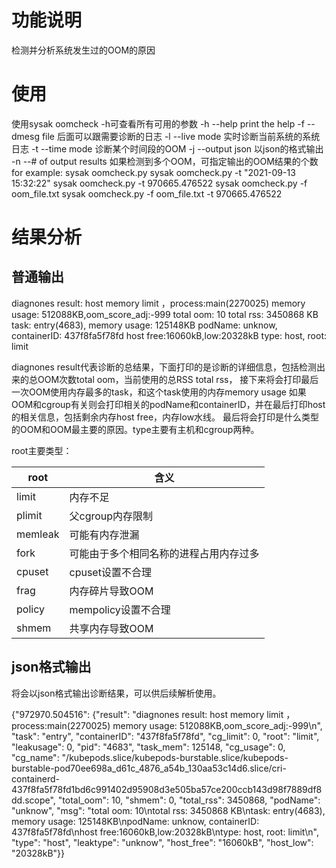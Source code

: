 # 功能说明
检测并分析系统发生过的OOM的原因
# 使用
使用sysak oomcheck -h可查看所有可用的参数
 -h --help     print the help
 -f --dmesg file 后面可以跟需要诊断的日志
 -l --live mode  实时诊断当前系统的系统日志
 -t --time mode  诊断某个时间段的OOM
 -j --output json 以json的格式输出
 -n --# of output results 如果检测到多个OOM，可指定输出的OOM结果的个数
for example:
sysak oomcheck.py
sysak oomcheck.py -t "2021-09-13 15:32:22"
sysak oomcheck.py -t 970665.476522
sysak oomcheck.py -f oom_file.txt
sysak oomcheck.py -f oom_file.txt -t 970665.476522
# 结果分析
##  普通输出
diagnones result: host memory limit ，process:main(2270025) memory usage: 512088KB,oom_score_adj:-999
total oom: 10
total rss: 3450868 KB
task: entry(4683), memory usage: 125148KB
podName: unknow, containerID: 437f8fa5f78fd
host free:16060kB,low:20328kB
type: host, root: limit

diagnones result代表诊断的总结果，下面打印的是诊断的详细信息，包括检测出来的总OOM次数total oom，当前使用的总RSS total rss，
接下来将会打印最后一次OOM使用内存最多的task，和这个task使用的内存memory usage
如果OOM和cgroup有关则会打印相关的podName和containerID，并在最后打印host的相关信息，包括剩余内存host free，内存low水线。
最后将会打印是什么类型的OOM和OOM最主要的原因。type主要有主机和cgroup两种。

root主要类型：

|  root   | 含义  |
|  ----  | ----  |
| limit  | 内存不足 |
| plimit  | 父cgroup内存限制 |
| memleak  | 可能有内存泄漏 |
| fork  | 可能由于多个相同名称的进程占用内存过多 |
| cpuset  | cpuset设置不合理 |
| frag  | 内存碎片导致OOM |
| policy  | mempolicy设置不合理 |
| shmem  | 共享内存导致OOM |

## json格式输出
将会以json格式输出诊断结果，可以供后续解析使用。

{"972970.504516": {"result": "diagnones result: host memory limit ，process:main(2270025) memory usage: 512088KB,oom_score_adj:-999\n", "task": "entry", "containerID": "437f8fa5f78fd", "cg_limit": 0, "root": "limit", "leakusage": 0, "pid": "4683", "task_mem": 125148, "cg_usage": 0, "cg_name": "/kubepods.slice/kubepods-burstable.slice/kubepods-burstable-pod70ee698a_d61c_4876_a54b_130aa53c14d6.slice/cri-containerd-437f8fa5f78fd1bd6c991402d95908d3e505ba57ce200ccb143d98f7889df8dd.scope", "total_oom": 10, "shmem": 0, "total_rss": 3450868, "podName": "unknow", "msg": "total oom: 10\ntotal rss: 3450868 KB\ntask: entry(4683), memory usage: 125148KB\npodName: unknow, containerID: 437f8fa5f78fd\nhost free:16060kB,low:20328kB\ntype: host, root: limit\n", "type": "host", "leaktype": "unknow", "host_free": "16060kB", "host_low": "20328kB"}}
